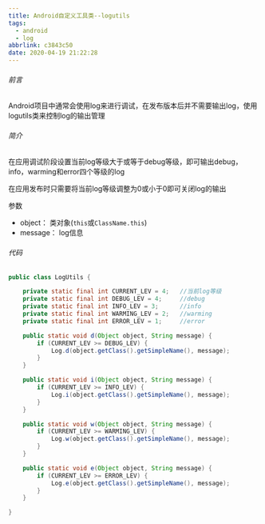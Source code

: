 ```yaml
---
title: Android自定义工具类--logutils
tags:
  - android
  - log
abbrlink: c3843c50
date: 2020-04-19 21:22:28
---
```


###### 前言

Android项目中通常会使用log来进行调试，在发布版本后并不需要输出log，使用logutils类来控制log的输出管理

###### 简介

在应用调试阶段设置当前log等级大于或等于debug等级，即可输出debug，info，warming和error四个等级的log

在应用发布时只需要将当前log等级调整为0或小于0即可关闭log的输出

参数

- object： 类对象(`this`或`ClassName.this`)
- message： log信息

###### 代码

```java
public class LogUtils {

    private static final int CURRENT_LEV = 4;	//当前log等级
    private static final int DEBUG_LEV = 4;		//debug
    private static final int INFO_LEV = 3;		//info
    private static final int WARMING_LEV = 2;	//warming
    private static final int ERROR_LEV = 1;		//error

    public static void d(Object object, String message) {
        if (CURRENT_LEV >= DEBUG_LEV) {
            Log.d(object.getClass().getSimpleName(), message);
        }
    }

    public static void i(Object object, String message) {
        if (CURRENT_LEV >= INFO_LEV) {
            Log.i(object.getClass().getSimpleName(), message);
        }
    }

    public static void w(Object object, String message) {
        if (CURRENT_LEV >= WARMING_LEV) {
            Log.w(object.getClass().getSimpleName(), message);
        }
    }

    public static void e(Object object, String message) {
        if (CURRENT_LEV >= ERROR_LEV) {
            Log.e(object.getClass().getSimpleName(), message);
        }
    }

}
```

